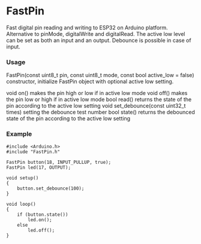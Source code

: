 # FastPin
Fast digital pin reading and writing to ESP32 on Arduino platform.
Alternative to pinMode, digitalWrite and digitalRead.
The active low level can be set as both an input and an output.
Debounce is possible in case of input.

### Usage
FastPin(const uint8_t pin, const uint8_t mode, const bool active_low = false) constructor, initialize FastPin object with optional active low setting.

void on() makes the pin high or low if in active low mode
void off() makes the pin low or high if in active low mode
bool read() returns the state of the pin according to the active low setting
void set_debounce(const uint32_t times) setting the debounce test number
bool state() returns the debounced state of the pin according to the active low setting

### Example
```
#include <Arduino.h>
#include "FastPin.h"

FastPin button(18, INPUT_PULLUP, true);
FastPin led(17, OUTPUT);

void setup()
{
    button.set_debounce(100);
}

void loop()
{
    if (button.state())
        led.on();
    else
        led.off();
}
```
